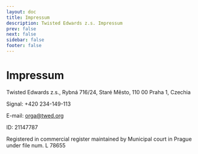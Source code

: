 ```yaml
---
layout: doc
title: Impressum
description: Twisted Edwards z.s. Impressum
prev: false
next: false
sidebar: false
footer: false
---
```


# Impressum

Twisted Edwards z.s., Rybná 716/24, Staré Město, 110 00 Praha 1, Czechia

Signal: +420 234-149-113

E-mail: orga@twed.org

ID: 21147787

Registered in commercial register maintained by Municipal court in Prague under file num. L 78655
